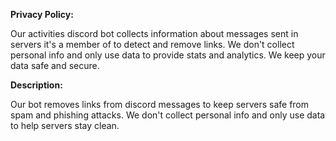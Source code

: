**Privacy Policy:**

Our activities discord bot collects information about messages sent in servers it's a member of to detect and remove links. We don't collect personal info and only use data to provide stats and analytics. We keep your data safe and secure.

**Description:**

Our bot removes links from discord messages to keep servers safe from spam and phishing attacks. We don't collect personal info and only use data to help servers stay clean.
